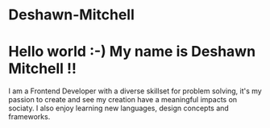# Deshawn-Mitchell
<h1>Hello world :-) My name is Deshawn Mitchell !!</h1>
I am a Frontend Developer with a diverse skillset for problem solving, it's my passion to create and see my creation have a meaningful impacts on sociaty.
I also enjoy learning new languages, design concepts and frameworks.

